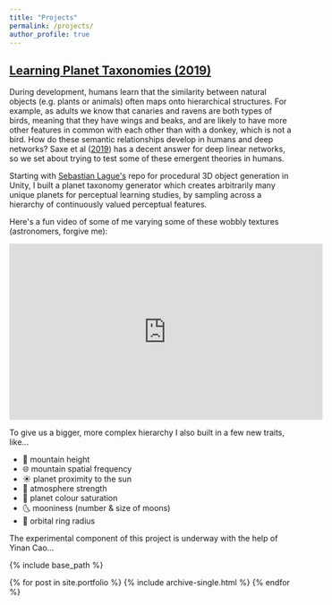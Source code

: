 ```yaml
---
title: "Projects"
permalink: /projects/
author_profile: true
---
```



## [Learning Planet Taxonomies (2019)](https://github.com/hannahsheahan/HCategoryLearn)
During development, humans learn that the similarity between natural objects (e.g. plants or animals) often maps onto hierarchical structures. For example, as adults we know that canaries and ravens are both types of birds, meaning that they have wings and beaks, and are likely to have more other features in common with each other than with a donkey, which is not a bird. How do these semantic relationships develop in humans and deep networks? Saxe et al ([2019](https://www.pnas.org/content/116/23/11537)) has a decent answer for deep linear networks, so we set about trying to test some of these emergent theories in humans.

Starting with [Sebastian Lague's](https://github.com/SebLague/Procedural-Planets) repo for procedural 3D object generation in Unity, I built a planet taxonomy generator which creates arbitrarily many unique planets for perceptual learning studies, by sampling across a hierarchy of continuously valued perceptual features.

Here's a fun video of some of me varying some of these wobbly textures (astronomers, forgive me):
<iframe width="560" height="315" src="https://www.youtube.com/embed/hwhLnh4Tuvw" frameborder="0" allow="accelerometer; autoplay; clipboard-write; encrypted-media; gyroscope; picture-in-picture" allowfullscreen></iframe>



To give us a bigger, more complex hierarchy I also built in a few new traits, like...

- 🌋 mountain height
- 🌐 mountain spatial frequency
- ☀️ planet proximity to the sun
- 💨 atmosphere strength
- 🎨 planet colour saturation
- 🌜 mooniness (number & size of moons)
- 💫 orbital ring radius


The experimental component of this project is underway with the help of Yinan Cao...

{% include base_path %}


{% for post in site.portfolio %}
  {% include archive-single.html %}
{% endfor %}
